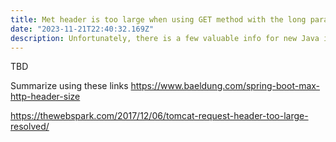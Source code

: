 ```yaml
---
title: Met header is too large when using GET method with the long parameter.
date: "2023-11-21T22:40:32.169Z"
description: Unfortunately, there is a few valuable info for new Java in Japanese. So sometimes I confused how to write the Java considering what is the modern writing. So not to confuse, I will write this article.
---
```



TBD

Summarize using these links
https://www.baeldung.com/spring-boot-max-http-header-size

https://thewebspark.com/2017/12/06/tomcat-request-header-too-large-resolved/
